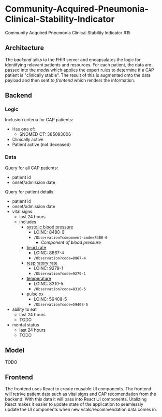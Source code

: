 # Community-Acquired-Pneumonia-Clinical-Stability-Indicator

Community Acquired Pneumonia Clinical Stability Indicator #15

## Architecture

The *backend* talks to the FHIR server and encapsulates the logic for identifying relevant patients and resources. For each patient, the data are passed into the *model* which applies the expert rules to determine if a CAP patient is "clinically stable". The result of this is augmented onto the data payload and then sent to *frontend* which renders the information.

## Backend

### Logic

Inclusion criteria for CAP patients:

- Has one of:
  - SNOMED CT: 385093006
- Clinically active
- Patient active (not deceased)

### Data

Query for all CAP patients:

- patient id
- onset/admission date

Query for patient details:

- patient id
- onset/admission date
- vital signs
  - last 24 hours
  - includes
    - [systolic blood pressure](https://www.hl7.org/fhir/observation-example-bloodpressure.html)
        - LOINC: 8480-6
        - `/Observation?component-code=8480-6`
          - *Component of blood pressure*
    - [heart rate](https://www.hl7.org/fhir/observation-example-heart-rate.html)
        - LOINC: 8867-4
        - `/Observation?code=8867-4`
    - [respiratory rate](https://www.hl7.org/fhir/observation-example-respiratory-rate.html)
        - LOINC: 9279-1
        - `/Observation?code=9279-1`
    - [temperature](https://www.hl7.org/fhir/observation-example-body-temperature.html)
        - LOINC: 8310-5
        - `/Observation?code=8310-5`
    - [pulse ox](https://www.hl7.org/fhir/observation-example-satO2.html)
        - LOINC: 59408-5
        - `/Observation?code=59408-5`
- ability to eat
  - last 24 hours
  - TODO
- mental status
  - last 24 hours
  - TODO

## Model

TODO

## Frontend

The frontend uses React to create reusable UI components. The frontend will retrive patient data such as vital signs and CAP recomendation from the backend. With this data it will pass into React UI components.  Utalizing React makes it easier to update state of the application to seamlessly update the UI components when new vitals/recommendation data comes in. 
